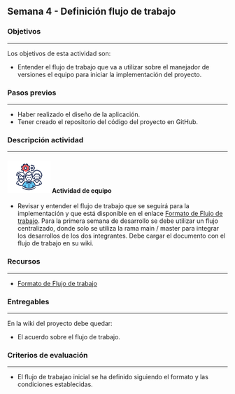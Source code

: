 ## Semana 4 - Definición flujo de trabajo

### Objetivos
---
Los objetivos de esta actividad son:
* Entender el flujo de trabajo que va a utilizar sobre el manejador de versiones el equipo para iniciar la implementación del proyecto.

### Pasos previos

---
* Haber realizado el diseño de la aplicación. 
* Tener creado el repositorio del código del proyecto en GitHub.
  

### Descripción actividad
---
#### ![](./../../assets/images/grupo.png) Actividad de equipo

* Revisar y entender el flujo de trabajo que se seguirá para la implementación y que está disponible en el enlace [Formato de Flujo de trabajo](./../../assets/files/MISW4101-FlujoDeTrabajoSemana5.docx). Para la primera semana de desarrollo se debe utilizar un flujo centralizado, donde solo se utiliza la rama main / master para integrar los desarrollos de los dos integrantes. Debe cargar el documento con el flujo de trabajo en su wiki. 


### Recursos

---
* [Formato de Flujo de trabajo](./../../assets/files/MISW4101-FlujoDeTrabajoSemana5.docx) 

### Entregables
---
En la wiki del proyecto debe quedar:

* El acuerdo sobre el flujo de trabajo.


### Criterios de evaluación

---

* El flujo de trabajao inicial se ha definido siguiendo el formato y las condiciones establecidas.
  
